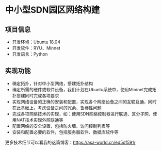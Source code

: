 # 中小型SDN园区网络构建
## 项目信息

- 开发环境：Ubuntu 18.04
- 开发软件：RYU、Minnet
- 开发语言：Python

## 实现功能

- 确定拓扑，针对中小型网络，搭建拓扑结构
- 确定所需的硬件或软件设备，我们计划在Ubuntu系统中，使用Mininet完成拓扑搭建同时完成各项要求
- 实现网络设备的正确的安装和配置，实现各个网络设备之间的互联互通，同时在此基础上，考虑设备之间的冗余、鲁棒性问题
- 完成各项网络技术的实现，如：使用SDN网络控制器进行联通、区分子网、使用NAT技术实现外网联通等
- 配置网络的安全设置，包括防火墙、访问控制列表等
- 安装和配置必要的软件，包括服务器软件、数据库软件等

更多技术细节可以看我的这篇博客：https://asa-world.cn/ed5df591/
